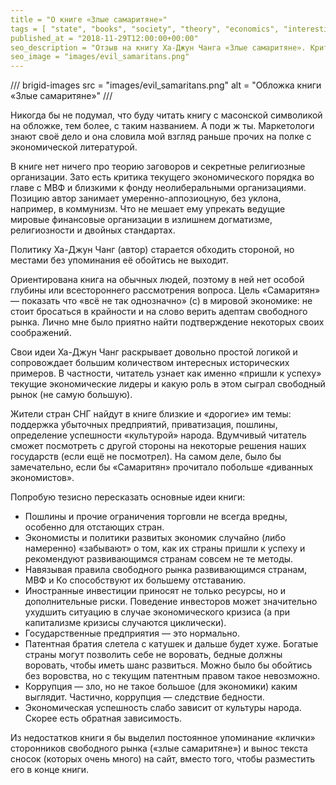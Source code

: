 ```yaml
---
title = "О книге «Злые самаритяне»"
tags = [ "state", "books", "society", "theory", "economics", "interesting", "popular-science-books"]
published_at = "2018-11-29T12:00:00+00:00"
seo_description = "Отзыв на книгу Ха-Джун Чанга «Злые самаритяне». Критика современной экономики, рекомендации для развивающихся стран, много исторических примеров."
seo_image = "images/evil_samaritans.png"
---
```


/// brigid-images
src = "images/evil_samaritans.png"
alt = "Обложка книги «Злые самаритяне»"
///

Никогда бы не подумал, что буду читать книгу с масонской символикой на обложке, тем более, с таким названием. А поди ж ты. Маркетологи знают своё дело и она словила мой взгляд раньше прочих на полке с экономической литературой.

В книге нет ничего про теорию заговоров и секретные религиозные организации. Зато есть критика текущего экономического порядка во главе с МВФ и близкими к фонду неолиберальными организациями. Позицию автор занимает умеренно-аппозиоцную, без уклона, например, в коммунизм. Что не мешает ему упрекать ведущие мировые финансовые организации в излишнем догматизме, религиозности и двойных стандартах.

Политику Ха-Джун Чанг (автор) старается обходить стороной, но местами без упоминания её обойтись не выходит.

Ориентирована книга на обычных людей, поэтому в ней нет особой глубины или всестороннего рассмотрения вопроса. Цель «Самаритян» — показать что «всё не так однозначно» (с) в мировой экономике: не стоит бросаться в крайности и на слово верить адептам свободного рынка. Лично мне было приятно найти подтверждение некоторых своих соображений.

<!-- more -->

Свои идеи Ха-Джун Чанг раскрывает довольно простой логикой и сопровождает большим количеством интересных исторических примеров. В частности, читатель узнает как именно «пришли к успеху» текущие экономические лидеры и какую роль в этом сыграл свободный рынок (не самую большую).

Жители стран СНГ найдут в книге близкие и «дорогие» им темы: поддержка убыточных предприятий, приватизация, пошлины, определение успешности «культурой» народа. Вдумчивый читатель сможет посмотреть с другой стороны на некоторые решения наших государств (если ещё не посмотрел). На самом деле, было бы замечательно, если бы «Самаритян» прочитало побольше «диванных экономистов».

Попробую тезисно пересказать основные идеи книги:

- Пошлины и прочие ограничения торговли не всегда вредны, особенно для отстающих стран.
- Экономисты и политики развитых экономик случайно (либо намеренно) «забывают» о том, как их страны пришли к успеху и рекомендуют развивающимся странам совсем не те методы.
- Навязывая правила свободного рынка развивающимся странам, МВФ и Ко способствуют их большему отставанию.
- Иностранные инвестиции приносят не только ресурсы, но и дополнительные риски. Поведение инвесторов может значительно ухудшить ситуацию в случае экономического кризиса (а при капитализме кризисы случаются циклически).
- Государственные предприятия — это нормально.
- Патентная братия слетела с катушек и дальше будет хуже. Богатые страны могут позволить себе не воровать, бедные должны воровать, чтобы иметь шанс развиться. Можно было бы обойтись без воровства, но с текущим патентным правом такое невозможно.
- Коррупция — зло, но не такое большое (для экономики) каким выглядит. Частично, коррупция — следствие бедности.
- Экономическая успешность слабо зависит от культуры народа. Скорее есть обратная зависимость.

Из недостатков книги я бы выделил постоянное упоминание «клички» сторонников свободного рынка («злые самаритяне») и вынос текста сносок (которых очень много) на сайт, вместо того, чтобы разместить его в конце книги.
